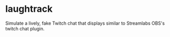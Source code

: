 # laughtrack
Simulate a lively, fake Twitch chat that displays similar to Streamlabs OBS's twitch chat plugin.
